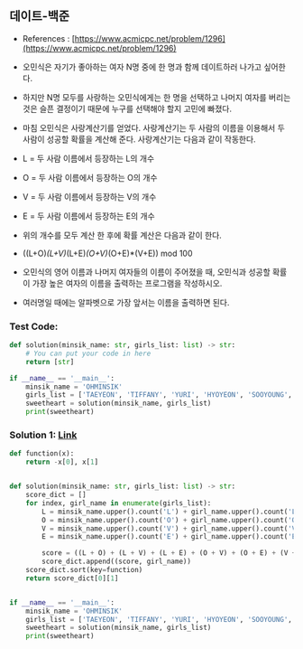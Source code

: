 ## 데이트-백준

* References : [https://www.acmicpc.net/problem/1296](https://www.acmicpc.net/problem/1296)

* 오민식은 자기가 좋아하는 여자 N명 중에 한 명과 함께 데이트하러 나가고 싶어한다.

* 하지만 N명 모두를 사랑하는 오민식에게는 한 명을 선택하고 나머지 여자를 버리는 것은 슬픈 결정이기 때문에 누구를 선택해야 할지 고민에 빠졌다.

* 마침 오민식은 사랑계산기를 얻었다. 사랑계산기는 두 사람의 이름을 이용해서 두 사람이 성공할 확률을 계산해 준다. 사랑계산기는 다음과 같이 작동한다.

* L = 두 사람 이름에서 등장하는 L의 개수
* O = 두 사람 이름에서 등장하는 O의 개수
* V = 두 사람 이름에서 등장하는 V의 개수
* E = 두 사람 이름에서 등장하는 E의 개수

* 위의 개수를 모두 계산 한 후에 확률 계산은 다음과 같이 한다.

* ((L+O)*(L+V)*(L+E)*(O+V)*(O+E)*(V+E)) mod 100

* 오민식의 영어 이름과 나머지 여자들의 이름이 주어졌을 때, 오민식과 성공할 확률이 가장 높은 여자의 이름을 출력하는 프로그램을 작성하시오. 
* 여러명일 때에는 알파벳으로 가장 앞서는 이름을 출력하면 된다.

### Test Code:
```python
def solution(minsik_name: str, girls_list: list) -> str:
    # You can put your code in here
    return [str]

if __name__ == '__main__':
    minsik_name = 'OHMINSIK'
    girls_list = ['TAEYEON', 'TIFFANY', 'YURI', 'HYOYEON', 'SOOYOUNG', 'SEOHYUN', 'YOONA', 'JESSICA', 'SUNNY']
    sweetheart = solution(minsik_name, girls_list)
    print(sweetheart)
```

### Solution 1: [Link](https://github.com/takhyun12/Algorithm-Essential-Training/blob/main/Solutions/date.py)

```python
def function(x):
    return -x[0], x[1]


def solution(minsik_name: str, girls_list: list) -> str:
    score_dict = []
    for index, girl_name in enumerate(girls_list):
        L = minsik_name.upper().count('L') + girl_name.upper().count('L')
        O = minsik_name.upper().count('O') + girl_name.upper().count('O')
        V = minsik_name.upper().count('V') + girl_name.upper().count('V')
        E = minsik_name.upper().count('E') + girl_name.upper().count('E')

        score = ((L + O) + (L + V) + (L + E) + (O + V) + (O + E) + (V + E)) % 100
        score_dict.append((score, girl_name))
    score_dict.sort(key=function)
    return score_dict[0][1]


if __name__ == '__main__':
    minsik_name = 'OHMINSIK'
    girls_list = ['TAEYEON', 'TIFFANY', 'YURI', 'HYOYEON', 'SOOYOUNG', 'SEOHYUN', 'YOONA', 'JESSICA', 'SUNNY']
    sweetheart = solution(minsik_name, girls_list)
    print(sweetheart)
```
